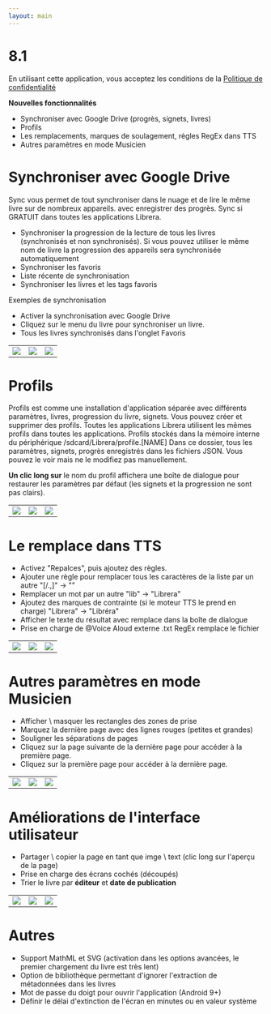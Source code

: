 ```yaml
---
layout: main
---
```


# 8.1

En utilisant cette application, vous acceptez les conditions de la [Politique de confidentialité](/wiki/PrivacyPolicy/fr)

**Nouvelles fonctionnalités**

* Synchroniser avec Google Drive (progrès, signets, livres)
* Profils
* Les remplacements, marques de soulagement, règles RegEx dans TTS
* Autres paramètres en mode Musicien

# Synchroniser avec Google Drive

Sync vous permet de tout synchroniser dans le nuage et de lire le même livre sur de nombreux appareils.
avec enregistrer des progrès. Sync si GRATUIT dans toutes les applications Librera.

* Synchroniser la progression de la lecture de tous les livres (synchronisés et non synchronisés). Si vous pouvez utiliser le même nom de livre
la progression des appareils sera synchronisée automatiquement
* Synchroniser les favoris
* Liste récente de synchronisation
* Synchroniser les livres et les tags favoris

Exemples de synchronisation

* Activer la synchronisation avec Google Drive
* Cliquez sur le menu du livre pour synchroniser un livre.
* Tous les livres synchronisés dans l'onglet Favoris

||||
|-|-|-|
|![](1.png)|![](3.png)|![](2.png)|
 
 
# Profils

Profils est comme une installation d'application séparée avec différents paramètres, livres, progression du livre, signets.
Vous pouvez créer et supprimer des profils. Toutes les applications Librera utilisent les mêmes profils dans toutes les applications.
Profils stockés dans la mémoire interne du périphérique /sdcard/Librera/profile.[NAME]
Dans ce dossier, tous les paramètres, signets, progrès enregistrés dans les fichiers JSON.
Vous pouvez le voir mais ne le modifiez pas manuellement.

**Un clic long sur** le nom du profil affichera une boîte de dialogue pour restaurer les paramètres par défaut (les signets et la progression ne sont pas clairs).

||||
|-|-|-|
|![](4.png)|![](5.png)|![](6.png)|

# Le remplace dans TTS

* Activez &quot;Repalces&quot;, puis ajoutez des règles.
* Ajouter une règle pour remplacer tous les caractères de la liste par un autre &quot;[/.,]&quot; -&gt; &quot;&quot;
* Remplacer un mot par un autre &quot;lib&quot; -&gt; &quot;Librera&quot;
* Ajoutez des marques de contrainte (si le moteur TTS le prend en charge) &quot;Librera&quot; -&gt; &quot;Libréra&quot;
* Afficher le texte du résultat avec remplace dans la boîte de dialogue
* Prise en charge de @Voice Aloud externe .txt RegEx remplace le fichier

||||
|-|-|-|
|![](7.png)|![](8.png)|![](9.png)|

# Autres paramètres en mode Musicien

* Afficher \ masquer les rectangles des zones de prise
* Marquez la dernière page avec des lignes rouges (petites et grandes)
* Souligner les séparations de pages
* Cliquez sur la page suivante de la dernière page pour accéder à la première page.
* Cliquez sur la première page pour accéder à la dernière page.

||||
|-|-|-|
|![](10.png)|![](11.png)|![](12.png)|

# Améliorations de l'interface utilisateur

* Partager \ copier la page en tant que imge \ text (clic long sur l'aperçu de la page)
* Prise en charge des écrans cochés (découpés)
* Trier le livre par **éditeur** et **date de publication**

||||
|-|-|-|
|![](13.png)|![](14.png)|![](15.png)|

# Autres

* Support MathML et SVG (activation dans les options avancées, le premier chargement du livre est très lent)
* Option de bibliothèque permettant d'ignorer l'extraction de métadonnées dans les livres
* Mot de passe du doigt pour ouvrir l'application (Android 9+)
* Définir le délai d'extinction de l'écran en minutes ou en valeur système

 

